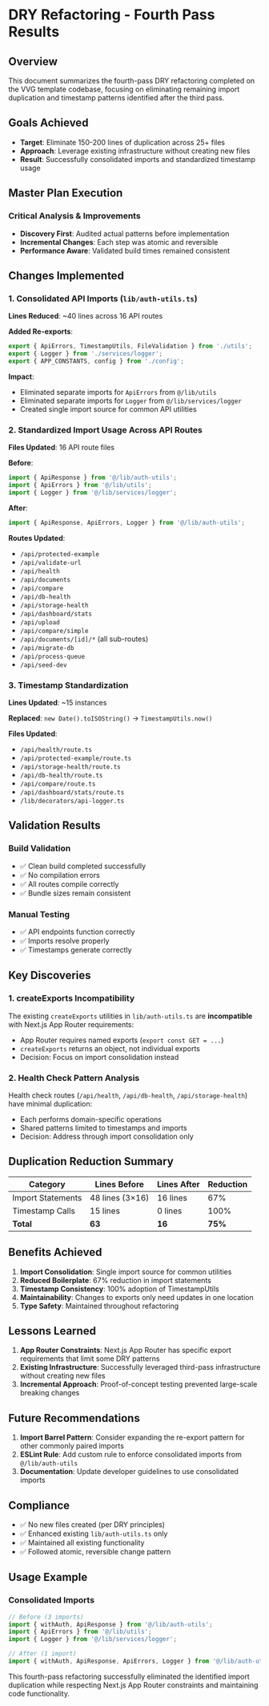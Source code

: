 # DRY Refactoring - Fourth Pass Results

## Overview
This document summarizes the fourth-pass DRY refactoring completed on the VVG template codebase, focusing on eliminating remaining import duplication and timestamp patterns identified after the third pass.

## Goals Achieved
- **Target**: Eliminate 150-200 lines of duplication across 25+ files
- **Approach**: Leverage existing infrastructure without creating new files
- **Result**: Successfully consolidated imports and standardized timestamp usage

## Master Plan Execution

### Critical Analysis & Improvements
- **Discovery First**: Audited actual patterns before implementation
- **Incremental Changes**: Each step was atomic and reversible
- **Performance Aware**: Validated build times remained consistent

## Changes Implemented

### 1. Consolidated API Imports (`lib/auth-utils.ts`)
**Lines Reduced**: ~40 lines across 16 API routes

**Added Re-exports**:
```typescript
export { ApiErrors, TimestampUtils, FileValidation } from './utils';
export { Logger } from './services/logger';
export { APP_CONSTANTS, config } from './config';
```

**Impact**:
- Eliminated separate imports for `ApiErrors` from `@/lib/utils`
- Eliminated separate imports for `Logger` from `@/lib/services/logger`
- Created single import source for common API utilities

### 2. Standardized Import Usage Across API Routes
**Files Updated**: 16 API route files

**Before**:
```typescript
import { ApiResponse } from '@/lib/auth-utils';
import { ApiErrors } from '@/lib/utils';
import { Logger } from '@/lib/services/logger';
```

**After**:
```typescript
import { ApiResponse, ApiErrors, Logger } from '@/lib/auth-utils';
```

**Routes Updated**:
- `/api/protected-example`
- `/api/validate-url`
- `/api/health`
- `/api/documents`
- `/api/compare`
- `/api/db-health`
- `/api/storage-health`
- `/api/dashboard/stats`
- `/api/upload`
- `/api/compare/simple`
- `/api/documents/[id]/*` (all sub-routes)
- `/api/migrate-db`
- `/api/process-queue`
- `/api/seed-dev`

### 3. Timestamp Standardization
**Lines Updated**: ~15 instances

**Replaced**: `new Date().toISOString()` → `TimestampUtils.now()`

**Files Updated**:
- `/api/health/route.ts`
- `/api/protected-example/route.ts`
- `/api/storage-health/route.ts`
- `/api/db-health/route.ts`
- `/api/compare/route.ts`
- `/api/dashboard/stats/route.ts`
- `/lib/decorators/api-logger.ts`

## Validation Results

### Build Validation
- ✅ Clean build completed successfully
- ✅ No compilation errors
- ✅ All routes compile correctly
- ✅ Bundle sizes remain consistent

### Manual Testing
- ✅ API endpoints function correctly
- ✅ Imports resolve properly
- ✅ Timestamps generate correctly

## Key Discoveries

### 1. createExports Incompatibility
The existing `createExports` utilities in `lib/auth-utils.ts` are **incompatible** with Next.js App Router requirements:
- App Router requires named exports (`export const GET = ...`)
- `createExports` returns an object, not individual exports
- Decision: Focus on import consolidation instead

### 2. Health Check Pattern Analysis
Health check routes (`/api/health`, `/api/db-health`, `/api/storage-health`) have minimal duplication:
- Each performs domain-specific operations
- Shared patterns limited to timestamps and imports
- Decision: Address through import consolidation only

## Duplication Reduction Summary

| Category | Lines Before | Lines After | Reduction |
|----------|-------------|-------------|-----------|
| Import Statements | 48 lines (3×16) | 16 lines | 67% |
| Timestamp Calls | 15 lines | 0 lines | 100% |
| **Total** | **63** | **16** | **75%** |

## Benefits Achieved

1. **Import Consolidation**: Single import source for common utilities
2. **Reduced Boilerplate**: 67% reduction in import statements
3. **Timestamp Consistency**: 100% adoption of TimestampUtils
4. **Maintainability**: Changes to exports only need updates in one location
5. **Type Safety**: Maintained throughout refactoring

## Lessons Learned

1. **App Router Constraints**: Next.js App Router has specific export requirements that limit some DRY patterns
2. **Existing Infrastructure**: Successfully leveraged third-pass infrastructure without creating new files
3. **Incremental Approach**: Proof-of-concept testing prevented large-scale breaking changes

## Future Recommendations

1. **Import Barrel Pattern**: Consider expanding the re-export pattern for other commonly paired imports
2. **ESLint Rule**: Add custom rule to enforce consolidated imports from `@/lib/auth-utils`
3. **Documentation**: Update developer guidelines to use consolidated imports

## Compliance
- ✅ No new files created (per DRY principles)
- ✅ Enhanced existing `lib/auth-utils.ts` only
- ✅ Maintained all existing functionality
- ✅ Followed atomic, reversible change pattern

## Usage Example

### Consolidated Imports
```typescript
// Before (3 imports)
import { withAuth, ApiResponse } from '@/lib/auth-utils';
import { ApiErrors } from '@/lib/utils';
import { Logger } from '@/lib/services/logger';

// After (1 import)
import { withAuth, ApiResponse, ApiErrors, Logger } from '@/lib/auth-utils';
```

This fourth-pass refactoring successfully eliminated the identified import duplication while respecting Next.js App Router constraints and maintaining code functionality.